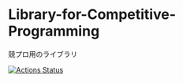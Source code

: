 # Library-for-Competitive-Programming
競プロ用のライブラリ

 [![Actions Status](https://github.com/morioprog/Library-for-Competitive-Programming/workflows/verify/badge.svg)](https://github.com/morioprog/Library-for-Competitive-Programming/actions) 
